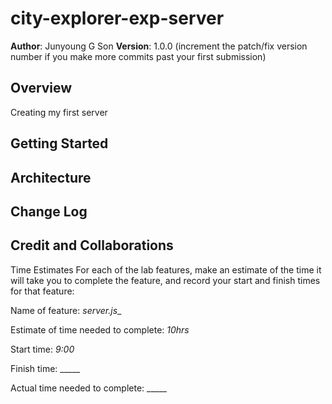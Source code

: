 # city-explorer-exp-server

**Author**: Junyoung G Son
**Version**: 1.0.0 (increment the patch/fix version number if you make more commits past your first submission)

## Overview
Creating my first server

## Getting Started
<!-- What are the steps that a user must take in order to build this app on their own machine and get it running? -->

## Architecture
<!-- Provide a detailed description of the application design. What technologies (languages, libraries, etc) you're using, and any other relevant design information. -->

## Change Log
<!-- Use this area to document the iterative changes made to your application as each feature is successfully implemented. Use time stamps. Here's an example:

01-01-2001 4:59pm - Application now has a fully-functional express server, with a GET route for the location resource. -->

## Credit and Collaborations
<!-- Give credit (and a link) to other people or resources that helped you build this application. -->
Time Estimates
For each of the lab features, make an estimate of the time it will take you to complete the feature, and record your start and finish times for that feature:

Name of feature: _server.js__

Estimate of time needed to complete: _10hrs_

Start time: _9:00_

Finish time: _____

Actual time needed to complete: _____
